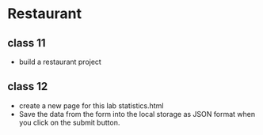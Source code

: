 # Restaurant

## class 11
+ build a restaurant project


## class 12

+ create a new page for this lab statistics.html
+ Save the data from the form into the local storage as JSON format when you click on the submit button.

